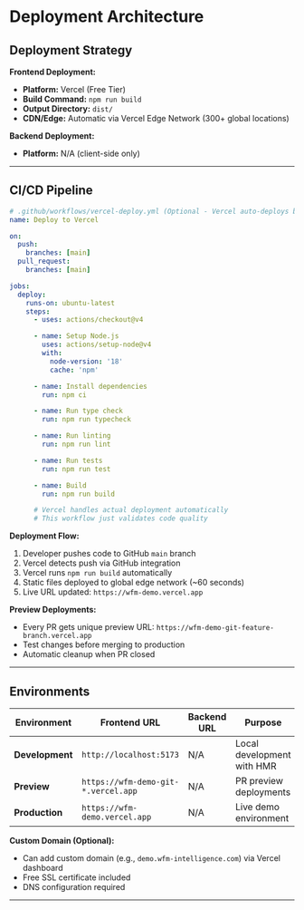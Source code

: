 # Deployment Architecture

## Deployment Strategy

**Frontend Deployment:**
- **Platform:** Vercel (Free Tier)
- **Build Command:** `npm run build`
- **Output Directory:** `dist/`
- **CDN/Edge:** Automatic via Vercel Edge Network (300+ global locations)

**Backend Deployment:**
- **Platform:** N/A (client-side only)

---

## CI/CD Pipeline

```yaml
# .github/workflows/vercel-deploy.yml (Optional - Vercel auto-deploys by default)
name: Deploy to Vercel

on:
  push:
    branches: [main]
  pull_request:
    branches: [main]

jobs:
  deploy:
    runs-on: ubuntu-latest
    steps:
      - uses: actions/checkout@v4

      - name: Setup Node.js
        uses: actions/setup-node@v4
        with:
          node-version: '18'
          cache: 'npm'

      - name: Install dependencies
        run: npm ci

      - name: Run type check
        run: npm run typecheck

      - name: Run linting
        run: npm run lint

      - name: Run tests
        run: npm run test

      - name: Build
        run: npm run build

      # Vercel handles actual deployment automatically
      # This workflow just validates code quality
```

**Deployment Flow:**
1. Developer pushes code to GitHub `main` branch
2. Vercel detects push via GitHub integration
3. Vercel runs `npm run build` automatically
4. Static files deployed to global edge network (~60 seconds)
5. Live URL updated: `https://wfm-demo.vercel.app`

**Preview Deployments:**
- Every PR gets unique preview URL: `https://wfm-demo-git-feature-branch.vercel.app`
- Test changes before merging to production
- Automatic cleanup when PR closed

---

## Environments

| Environment | Frontend URL | Backend URL | Purpose |
|-------------|--------------|-------------|---------|
| **Development** | `http://localhost:5173` | N/A | Local development with HMR |
| **Preview** | `https://wfm-demo-git-*.vercel.app` | N/A | PR preview deployments |
| **Production** | `https://wfm-demo.vercel.app` | N/A | Live demo environment |

**Custom Domain (Optional):**
- Can add custom domain (e.g., `demo.wfm-intelligence.com`) via Vercel dashboard
- Free SSL certificate included
- DNS configuration required

---
